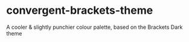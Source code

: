# convergent-brackets-theme
A cooler &amp; slightly punchier colour palette, based on the Brackets Dark theme
